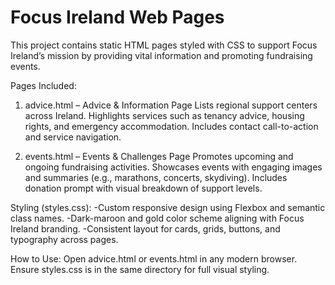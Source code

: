 # Focus Ireland Web Pages

This project contains static HTML pages styled with CSS to support Focus Ireland’s mission by providing vital information and promoting fundraising events.

Pages Included:

  1. advice.html – Advice & Information Page
  Lists regional support centers across Ireland.
  Highlights services such as tenancy advice, housing rights, and emergency accommodation.
  Includes contact call-to-action and service navigation.

  2. events.html – Events & Challenges Page
  Promotes upcoming and ongoing fundraising activities.
  Showcases events with engaging images and summaries (e.g., marathons, concerts, skydiving).
  Includes donation prompt with visual breakdown of support levels.

Styling (styles.css):
  -Custom responsive design using Flexbox and semantic class names.
  -Dark-maroon and gold color scheme aligning with Focus Ireland branding.
  -Consistent layout for cards, grids, buttons, and typography across pages.
  
How to Use:
  Open advice.html or events.html in any modern browser. Ensure styles.css is in the same directory for full
  visual styling.
